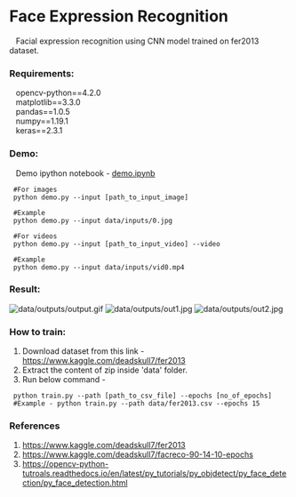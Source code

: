 # Face Expression Recognition
&nbsp;&nbsp; Facial expression recognition using CNN model trained on fer2013 dataset.

### Requirements:
&nbsp;&nbsp; opencv-python==4.2.0 </br>
&nbsp;&nbsp; matplotlib==3.3.0 </br>
&nbsp;&nbsp; pandas==1.0.5 </br>
&nbsp;&nbsp; numpy==1.19.1 </br>
&nbsp;&nbsp; keras==2.3.1 </br>

### Demo:
&nbsp;&nbsp; Demo ipython notebook - [demo.ipynb](https://github.com/keshavoct98/Face-expression-recognition/blob/master/demo.ipynb) </br>
<pre><code> #For images 
 python demo.py --input [path_to_input_image]
 
 #Example
 python demo.py --input data/inputs/0.jpg </pre></code>
  
<pre><code> #For videos
 python demo.py --input [path_to_input_video] --video 
 
 #Example
 python demo.py --input data/inputs/vid0.mp4 </pre></code>
 
### Result:
![data/outputs/output.gif](https://github.com/keshavoct98/Face-expression-recognition/blob/master/data/outputs/output.gif)
![data/outputs/out1.jpg](https://github.com/keshavoct98/Face-expression-recognition/blob/master/data/outputs/out1.jpg)
![data/outputs/out2.jpg](https://github.com/keshavoct98/Face-expression-recognition/blob/master/data/outputs/out2.jpg)

### How to train:
1. Download dataset from this link - https://www.kaggle.com/deadskull7/fer2013
2. Extract the content of zip inside 'data' folder.
3. Run below command -
<pre><code> python train.py --path [path_to_csv_file] --epochs [no_of_epochs]
 #Example - python train.py --path data/fer2013.csv --epochs 15 </pre></code>
 
### References
1. https://www.kaggle.com/deadskull7/fer2013
2. https://www.kaggle.com/deadskull7/facreco-90-14-10-epochs
3. https://opencv-python-tutroals.readthedocs.io/en/latest/py_tutorials/py_objdetect/py_face_detection/py_face_detection.html
